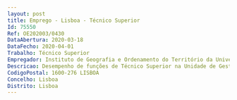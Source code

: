 ```yaml
--- 
layout: post
title: Emprego - Lisboa - Técnico Superior
Id: 75550
Ref: OE202003/0430
DataAbertura: 2020-03-18
DataFecho: 2020-04-01
Trabalho: Técnico Superior
Empregador: Instituto de Geografia e Ordenamento do Território da Universidade de Lisboa
Descricao: Desempenho de funções de Técnico Superior na Unidade de Gestão Académica, designadamente a) Prestar informações sobre as condições de ingresso e frequência relativamente a todos os cursos ministrados no IGOT ULisboa b) Elaborar os ofícios, editais e avisos relativos aos diversos atos académicos, tais como matrículas, inscrições, reingressos, mudanças de par instituição curso, concursos especiais e pagamento de propinas no âmbito da formação não conferente de grau, graduada e pós graduada c) Proceder ao registo de todos os atos respeitantes à vida escolar dos estudantes, organizando e mantendo atualizado o arquivo dos processos individuais e também a informação constante na plataforma informática em uso na Unidade de Gestão Académica d) Apoio às matrículas e inscrições nos cursos de licenciatura e de mestrado e aos processos de creditação académica e) Receber, registrar e instruir os requerimentos dos estudantes, com a informação necessária e proceder ao seu encaminhamento para efeitos de despacho e resposta f) Promover a efetivação de contratos de seguro dos alunos g) Receber, instruir e organizar os diversos processos de candidaturas h) Tratar os assuntos inerentes a pedidos de isenção de propinas de alunos militares filhos de militares e agentes de ensino i) Organizar, manter atualizado e disponibilizar legislação e programas e planos de estudo dos cursos ministrados pelo IGOT ULisboa j) Emitir certidões de matrícula, inscrição, frequência, exames, conclusão final e outras relativas a atos e factos que digam respeito à vida escolar do estudante e que não sejam de natureza reservada k) Organizar e tratar os processos administrativos respeitantes a alunos de unidades curriculares isoladas, extraordinários e alunos ao abrigo de programas de intercâmbio l) Organizar os processos relativos a concessão de bolsas de mérito m) Organizar e encaminhar os processos de reconhecimento de habilitações académicas estrangeiras n) Elaborar os cadernos eleitorais dos alunos o) Receber, instruir, informar e encaminhar processos para os órgãos competentes para decisão.
CodigoPostal: 1600-276 LISBOA
Concelho: Lisboa
Distrito: Lisboa
--- 
```

